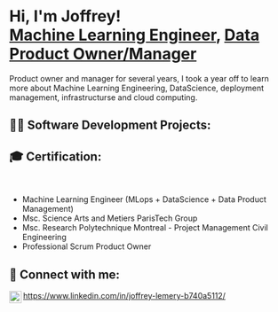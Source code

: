 <h1>Hi, I'm Joffrey! <br/><a href="https://www.linkedin.com/in/joffrey-lemery-b740a5112/">Machine Learning Engineer</a>, <a href="https://www.linkedin.com/in/joffrey-lemery-b740a5112/">Data Product Owner/Manager</a></h2>
  
Product owner and manager for several years, I took a year off to learn more about Machine Learning Engineering, DataScience, deployment management, infrastructurse and cloud computing. 

<h2>👨‍💻 Software Development Projects:</h2>


<h2>🎓 Certification:</h2><br>

- Machine Learning Engineer (MLops + DataScience + Data Product Management)
- Msc. Science Arts and Metiers ParisTech Group
- Msc. Research Polytechnique Montreal - Project Management Civil Engineering
- Professional Scrum Product Owner


<h2> 🤳 Connect with me:</h2>

<img align="left" alt="JoffreyLemery | LinkedIn" width="22px" src="https://cdn.jsdelivr.net/npm/simple-icons@v3/icons/linkedin.svg" /> https://www.linkedin.com/in/joffrey-lemery-b740a5112/


